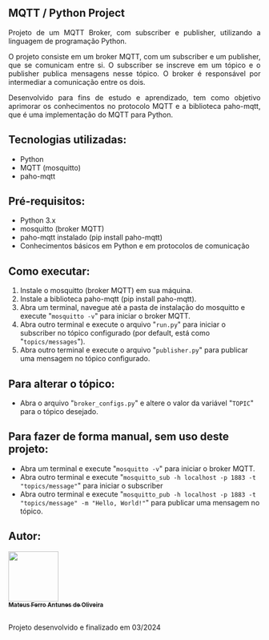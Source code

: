 ## MQTT / Python Project

<p align="justify">
    Projeto de um MQTT Broker, com subscriber e publisher, utilizando a linguagem de programação Python.
</p>

<p align="justify">
    O projeto consiste em um broker MQTT, com um subscriber e um publisher, que se comunicam entre si. O subscriber se inscreve em um tópico e o publisher publica mensagens nesse tópico. O broker é responsável por intermediar a comunicação entre os dois.
</p>

<p align="justify">
    Desenvolvido para fins de estudo e aprendizado, tem como objetivo aprimorar os conhecimentos no protocolo MQTT e a biblioteca paho-mqtt, que é uma implementação do MQTT para Python.
</p>

## Tecnologias utilizadas:
- Python
- MQTT (mosquitto)
- paho-mqtt

## Pré-requisitos:
- Python 3.x
- mosquitto (broker MQTT)
- paho-mqtt instalado (pip install paho-mqtt)
- Conhecimentos básicos em Python e em protocolos de comunicação

## Como executar:
1. Instale o mosquitto (broker MQTT) em sua máquina.
2. Instale a biblioteca paho-mqtt (pip install paho-mqtt).
3. Abra um terminal, navegue até a pasta de instalação do mosquitto e execute "`mosquitto -v`" para iniciar o broker MQTT.
4. Abra outro terminal e execute o arquivo "`run.py`" para iniciar o subscriber no tópico configurado (por default, está como "`topics/messages`").
5. Abra outro terminal e execute o arquivo "`publisher.py`" para publicar uma mensagem no tópico configurado.

## Para alterar o tópico:
- Abra o arquivo "`broker_configs.py`" e altere o valor da variável "`TOPIC`" para o tópico desejado.

## Para fazer de forma manual, sem uso deste projeto:
- Abra um terminal e execute "`mosquitto -v`" para iniciar o broker MQTT.
- Abra outro terminal e execute "`mosquitto_sub -h localhost -p 1883 -t "topics/message"`" para iniciar o subscriber
- Abra outro terminal e execute "`mosquitto_pub -h localhost -p 1883 -t "topics/message" -m "Hello, World!"`" para publicar uma mensagem no tópico. 

## Autor:
<a href="https://github.com/mateusferroantunesdeoliveira"><img src="https://avatars.githubusercontent.com/u/53230135?v=4" width="100px;" alt=""/><br /><sub><b>Mateus Ferro Antunes de Oliveira</b></sub></a>

## 
Projeto desenvolvido e finalizado em 03/2024
